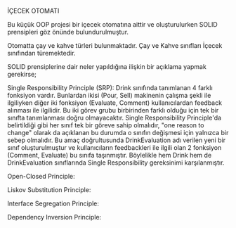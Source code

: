 ﻿İÇECEK OTOMATI

Bu küçük OOP projesi bir içecek otomatına aittir ve oluşturulurken SOLID prensipleri göz önünde bulundurulmuştur.

Otomatta çay ve kahve türleri bulunmaktadır. 
Çay ve Kahve sınıfları İçecek sınıfından türemektedir.

SOLID prensiplerine dair neler yapıldığına ilişkin bir açıklama yapmak gerekirse;

Single Responsibility Principle (SRP): 
Drink sınıfında tanımlanan 4 farklı fonksiyon vardır. 
Bunlardan ikisi (Pour, Sell) makinenin çalışma şekli ile ilgiliyken diğer iki fonksiyon (Evaluate, Comment) kullanıcılardan feedback alınması ile ilgilidir.
Bu iki görev grubu birbirinden farklı olduğu için tek bir sınıfta tanımlanması doğru olmayacaktır. 
Single Responsibility Principle'da belirtildiği gibi her sınıf tek bir göreve sahip olmalıdır, "one reason to change" olarak da açıklanan bu durumda o sınıfın değişmesi için yalnızca bir sebep olmalıdır.
Bu amaç doğrultusunda DrinkEvaluation adı verilen yeni bir sınıf oluşturulmuştur ve kullanıcıların feedbackleri ile ilgili olan 2 fonksiyon (Comment, Evaluate) bu sınıfa taşınmıştır.
Böylelikle hem Drink hem de DrinkEvaluation sınıflarında Single Responsibility gereksinimi karşılanmıştır.

Open-Closed Principle:

Liskov Substitution Principle:

Interface Segregation Principle:

Dependency Inversion Principle:
